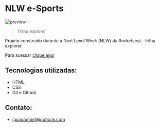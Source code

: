 # NLW e-Sports

![preview](./src/preview.png)

> Trilha explorer

Projeto construído durante a Next Level Week (NLW) da Rocketseat - trilha explorer.

Para acessar [clique aqui](https://jguadanhin.github.io/nlw-explorer)

## Tecnologias utilizadas:

- HTML
- CSS
- Git e Github

## Contato:

- jguadanhin1@outlook.com